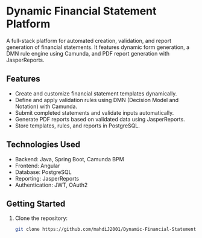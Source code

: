 # Dynamic Financial Statement Platform

A full-stack platform for automated creation, validation, and report generation of financial statements. It features dynamic form generation, a DMN rule engine using Camunda, and PDF report generation with JasperReports.

## Features

- Create and customize financial statement templates dynamically.
- Define and apply validation rules using DMN (Decision Model and Notation) with Camunda.
- Submit completed statements and validate inputs automatically.
- Generate PDF reports based on validated data using JasperReports.
- Store templates, rules, and reports in PostgreSQL.

## Technologies Used

- Backend: Java, Spring Boot, Camunda BPM
- Frontend: Angular
- Database: PostgreSQL
- Reporting: JasperReports
- Authentication: JWT, OAuth2

## Getting Started

1. Clone the repository:

   ```bash
   git clone https://github.com/mahdiJ2001/Dynamic-Financial-Statement.git
